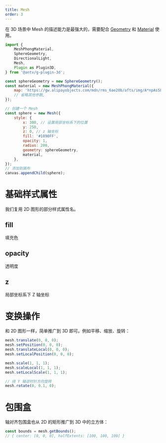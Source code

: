 ```yaml
---
title: Mesh
order: 3
---
```


在 3D 场景中 Mesh 的描述能力是最强大的，需要配合 [Geometry](/zh/docs/api/3d/geometry) 和 [Material](/zh/docs/api/3d/material) 使用。

```js
import {
    MeshPhongMaterial,
    SphereGeometry,
    DirectionalLight,
    Mesh,
    Plugin as Plugin3D,
} from '@antv/g-plugin-3d';

const sphereGeometry = new SphereGeometry();
const material = new MeshPhongMaterial({
    map: 'https://gw.alipayobjects.com/mdn/rms_6ae20b/afts/img/A*npAsSLPX4A4AAAAAAAAAAAAAARQnAQ',
    // 省略其他参数,
});

// 创建一个 Mesh
const sphere = new Mesh({
    style: {
        x: 300, // 设置局部坐标系下的位置
        y: 250,
        z: 0, // z 轴坐标
        fill: '#1890FF',
        opacity: 1,
        radius: 200,
        geometry: sphereGeometry,
        material,
    },
});
// 添加到画布
canvas.appendChild(sphere);
```

# 基础样式属性

我们复用 2D 图形的部分样式属性名。

## fill

填充色

## opacity

透明度

## z

局部坐标系下 Z 轴坐标

# 变换操作

和 2D 图形一样，简单推广到 3D 即可。例如平移、缩放、旋转：

```js
mesh.translate(0, 0, 0);
mesh.setPosition(0, 0, 0);
mesh.translateLocal(0, 0, 0);
mesh.setLocalPosition(0, 0, 0);

mesh.scale(1, 1, 1);
mesh.scaleLocal(1, 1, 1);
mesh.setLocalScale(1, 1, 1);

// 绕 Y 轴逆时针方向旋转
mesh.rotate(0, 0.1, 0);
```

# 包围盒

轴对齐包围盒也从 2D 的矩形推广到 3D 中的立方体：

```js
const bounds = mesh.getBounds();
// { center: [0, 0, 0], halfExtents: [100, 100, 100] }
```
